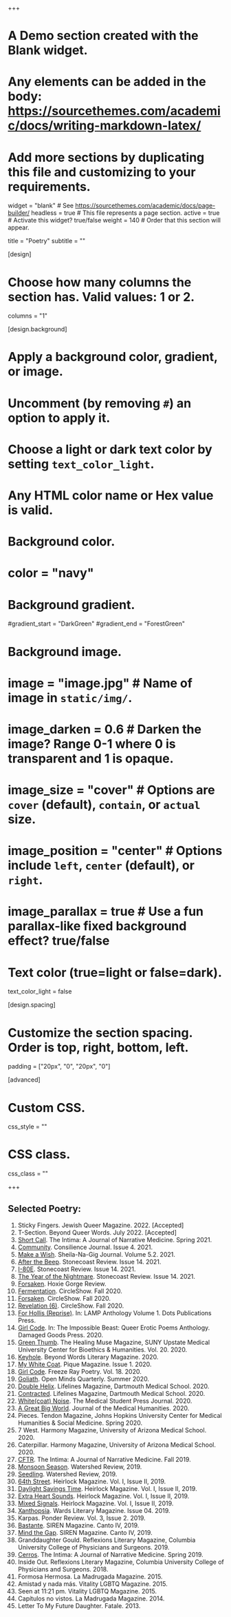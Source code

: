 +++
# A Demo section created with the Blank widget.
# Any elements can be added in the body: https://sourcethemes.com/academic/docs/writing-markdown-latex/
# Add more sections by duplicating this file and customizing to your requirements.

widget = "blank"  # See https://sourcethemes.com/academic/docs/page-builder/
headless = true  # This file represents a page section.
active = true  # Activate this widget? true/false
weight = 140  # Order that this section will appear.

title = "Poetry"
subtitle = ""

[design]
  # Choose how many columns the section has. Valid values: 1 or 2.
  columns = "1"

[design.background]
  # Apply a background color, gradient, or image.
  #   Uncomment (by removing `#`) an option to apply it.
  #   Choose a light or dark text color by setting `text_color_light`.
  #   Any HTML color name or Hex value is valid.

  # Background color.
  # color = "navy"
  
  # Background gradient.
  #gradient_start = "DarkGreen"
  #gradient_end = "ForestGreen"
  
  # Background image.
  # image = "image.jpg"  # Name of image in `static/img/`.
  # image_darken = 0.6  # Darken the image? Range 0-1 where 0 is transparent and 1 is opaque.
  # image_size = "cover"  #  Options are `cover` (default), `contain`, or `actual` size.
  # image_position = "center"  # Options include `left`, `center` (default), or `right`.
  # image_parallax = true  # Use a fun parallax-like fixed background effect? true/false
  
  # Text color (true=light or false=dark).
  text_color_light = false

[design.spacing]
  # Customize the section spacing. Order is top, right, bottom, left.
  padding = ["20px", "0", "20px", "0"]

[advanced]
 # Custom CSS. 
 css_style = ""
 
 # CSS class.
 css_class = ""

+++

## Selected Poetry:

1. Sticky Fingers. Jewish Queer Magazine. 2022. [Accepted]
2. T-Section. Beyond Queer Words. July 2022. [Accepted]
3. [Short Call](https://www.theintima.org/short-call-teddy-goetz). The Intima: A Journal of Narrative Medicine. Spring 2021.
4. [Community](https://www.consilience-journal.com/issue-4-community). Consilience Journal. Issue 4. 2021. 
5. [Make a Wish](https://sheilanagigblog.com/the-poets-volume-5-3-spring-2021/teddy-g-goetz/). Sheila-Na-Gig Journal. Volume 5.2. 2021.  
6. [After the Beep](https://www.stonecoastreview.org/issues/). Stonecoast Review. Issue 14. 2021. 
7. [I-80E](https://www.stonecoastreview.org/issues/). Stonecoast Review. Issue 14. 2021. 
8. [The Year of the Nightmare](https://www.stonecoastreview.org/issues/). Stonecoast Review. Issue 14. 2021. 
9. [Forsaken](https://hoxiegorgereview.com/teddy-g-goetz/). Hoxie Gorge Review. 
10. [Fermentation](https://74677df8-6591-4b11-908e-a5529d11f78b.filesusr.com/ugd/ee4c72_7ef8302cd5d24298b529b6769160bb73.pdf). CircleShow. Fall 2020. 
11. [Forsaken](https://74677df8-6591-4b11-908e-a5529d11f78b.filesusr.com/ugd/ee4c72_7ef8302cd5d24298b529b6769160bb73.pdf). CircleShow. Fall 2020. 
12. [Revelation (6)](https://74677df8-6591-4b11-908e-a5529d11f78b.filesusr.com/ugd/ee4c72_7ef8302cd5d24298b529b6769160bb73.pdf). CircleShow. Fall 2020. 
13. [For Hollis (Reprise)](https://dotspublications.com/products/lamp-volume-1-test-run?variant=35840795934885). In: LAMP Anthology Volume 1. Dots Publications Press. 
14. [Girl Code](http://www.damagedgoodspress.com/product/the-impossible-beast-queer-erotic-poems/). In: The Impossible Beast: Queer Erotic Poems Anthology. Damaged Goods Press. 2020. 
15. [Green Thumb](https://www.upstate.edu/bioethics/thehealingmuse/excerpts/excerpts-muse19.php). The Healing Muse Magazine, SUNY Upstate Medical University Center for Bioethics & Humanities. Vol. 20. 2020. 
16. [Keyhole](https://www.beyondwordsmag.com/online-store/Beyoznd-Queer-Words-A-Collection-of-Poems-p218768615). Beyond Words Literary Magazine. 2020. 
17. [My White Coat](https://www.pique-magazine.com/2020-09-24-my-white-coat). Pique Magazine. Issue 1. 2020. 
18. [Girl Code](http://www.freezeraypoetry.com/teddy-g-goetz.html). Freeze Ray Poetry. Vol. 18. 2020.
19. [Goliath](https://www.openmindsquarterly.com/product/summer-2020-queer-stories-pdf/). Open Minds Quarterly. Summer 2020.
20. [Double Helix](https://sites.dartmouth.edu/lifelines/volume-10/). Lifelines Magazine, Dartmouth Medical School. 2020.
21. [Contracted](https://sites.dartmouth.edu/lifelines/volume-10/). Lifelines Magazine, Dartmouth Medical School. 2020. 
22. [White(coat) Noise](http://www.themspress.org/journal/index.php/journal/issue/view/33). The Medical Student Press Journal. 2020. 
23. [A Great Big World](https://link.springer.com/article/10.1007%2Fs10912-020-09616-8). Journal of the Medical Humanities. 2020. 
24. Pieces. Tendon Magazine, Johns Hopkins University Center for Medical Humanities & Social Medicine. Spring 2020. 
25. 7 West. Harmony Magazine, University of Arizona Medical School. 2020. 
26. Caterpillar. Harmony Magazine, University of Arizona Medical School. 2020. 
27. [CFTR](http://www.theintima.org/poetry-a-f). The Intima: A Journal of Narrative Medicine. Fall 2019. 
28. [Monsoon Season](https://watershed.yourweb.csuchico.edu/poetry/goetz-laura/). Watershed Review, 2019. 
29. [Seedling](https://watershed.yourweb.csuchico.edu/poetry/goetz-laura/). Watershed Review, 2019. 
30. [64th Street](https://indd.adobe.com/view/214dc8c2-69ce-41c9-b078-b0d3f858fc74). Heirlock Magazine. Vol. I, Issue II, 2019. 
31. [Daylight Savings Time](https://indd.adobe.com/view/214dc8c2-69ce-41c9-b078-b0d3f858fc74). Heirlock Magazine. Vol. I, Issue II, 2019. 
32. [Extra Heart Sounds](https://indd.adobe.com/view/214dc8c2-69ce-41c9-b078-b0d3f858fc74). Heirlock Magazine. Vol. I, Issue II, 2019. 
33. [Mixed Signals](https://indd.adobe.com/view/214dc8c2-69ce-41c9-b078-b0d3f858fc74). Heirlock Magazine. Vol. I, Issue II, 2019. 
34. [Xanthopsia](https://static1.squarespace.com/static/598cb679db29d6413909bc23/t/5dbd27e2c7aa2f31f1cc618a/1572677624808/Iss04-Psych.pdf). Wards Literary Magazine. Issue 04. 2019. 
35. Karpas. Ponder Review. Vol. 3, Issue 2. 2019. 
36. [Bastante](http://cantodellasirena.com/mind-the-gap.html). SIREN Magazine. Canto IV, 2019. 
37. [Mind the Gap](http://cantodellasirena.com/mind-the-gap.html). SIREN Magazine. Canto IV, 2019. 
38. Granddaughter Gould. Reflexions Literary Magazine, Columbia University College of Physicians and Surgeons. 2019. 
39. [Cerros](http://www.theintima.org/poetry-a-f). The Intima: A Journal of Narrative Medicine. Spring 2019. 
40. Inside Out. Reflexions Literary Magazine, Columbia University College of Physicians and Surgeons. 2018.
41. Formosa Hermosa. La Madrugada Magazine. 2015. 
42. Amistad y nada más. Vitality LGBTQ Magazine. 2015. 
43. Seen at 11:21 pm. Vitality LGBTQ Magazine. 2015. 
44. Capítulos no vistos. La Madrugada Magazine. 2014. 
45. Letter To My Future Daughter. Fatale. 2013.



